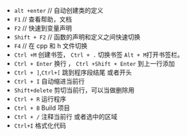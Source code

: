 - `alt +enter` // 自动创建类的定义
- `F1` // 查看帮助，文档
- `F2` // 快速到变量声明
- `Shift + F2` // 函数的声明和定义之间快速切换
- `F4` // 在 cpp 和 h 文件切换
- `Ctrl +M` 创建书签， `Ctrl + .` 切换书签 `Alt + M`打开书签栏。
- `Ctrl + Enter` 换行 ， `Ctrl +Shift + Enter` 到上一行添加
- `Ctrl + ]`,`Ctrl+[` 跳到程序段结尾 或者开头
- `Ctrl + I` 自动缩进当前行
- `Shift+delete` 剪切当前行，可以当做删除用
- `Ctrl + R` 运行程序
- `Ctrl + B` Build 项目
- `Ctrl + /` 注释当前行 或者选中的区域
- `Ctrl+I` 格式化代码